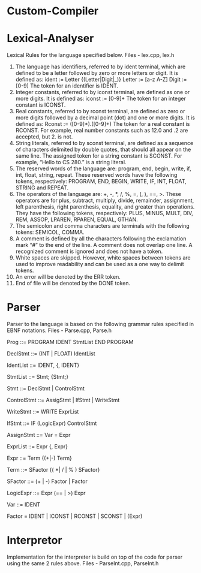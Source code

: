 # Custom-Compiler
# Lexical-Analyser
Lexical Rules for the language specified below. Files - lex.cpp, lex.h

1. The language has identifiers, referred to by ident terminal, which are defined to be a letter followed by zero or more letters or digit. It is defined as:
ident := Letter {(Letter|Digit|_)}
Letter := [a-z A-Z]
Digit := [0-9]
The token for an identifier is IDENT.
2. Integer constants, referred to by iconst terminal, are defined as one or more digits. It is defined as:
iconst := [0-9]+
The token for an integer constant is ICONST.
3. Real constants, referred to by rconst terminal, are defined as zero or more digits followed by a decimal point (dot) and one or more digits. It is defined as:
Rconst := ([0-9]*)\.([0-9]+)
The token for a real constant is RCONST. For example, real number constants such as 12.0 and .2 are accepted, but 2. is not.
4. String literals, referred to by sconst terminal, are defined as a sequence of characters delimited by double quotes, that should all appear on the same line. The assigned token for a string constant is SCONST. For example, “Hello to CS 280.” is a string literal.
5. The reserved words of the language are: program, end, begin, write, if, int, float, string, repeat. These reserved words have the following tokens, respectively: PROGRAM, END, BEGIN, WRITE, IF, INT, FLOAT, STRING and REPEAT.
6. The operators of the language are: +, -, *, /, %, =, (, ), ==, >. These operators are for plus, subtract, multiply, divide, remainder, assignment, left parenthesis, right parenthesis, equality, and greater than operations. They have the following tokens, respectively: PLUS, MINUS, MULT, DIV, REM, ASSOP, LPAREN, RPAREN, EQUAL, GTHAN.
7. The semicolon and comma characters are terminals with the following tokens: SEMICOL, COMMA.
8. A comment is defined by all the characters following the exclamation mark “#” to the end of the line. A comment does not overlap one line. A recognized comment is ignored and does not have a token.
9. White spaces are skipped. However, white spaces between tokens are used to improve readability and can be used as a one way to delimit tokens.
10. An error will be denoted by the ERR token.
11. End of file will be denoted by the DONE token.

# Parser 
Parser to the language is based on the following grammar rules specified in EBNF notations. Files - Parse.cpp, Parse.h

Prog ::= PROGRAM IDENT StmtList END PROGRAM

DeclStmt ::= (INT | FLOAT) IdentList

IdentList ::= IDENT, {, IDENT}

StmtList ::= Stmt; {Stmt;}

Stmt ::= DeclStmt | ControlStmt

ControlStmt ::= AssigStmt | IfStmt | WriteStmt

WriteStmt ::= WRITE ExprList

IfStmt ::= IF (LogicExpr) ControlStmt

AssignStmt ::= Var = Expr

ExprList ::= Expr {, Expr}

Expr ::= Term {(+|-) Term}

Term ::= SFactor {( *| / | % ) SFactor}

SFactor ::= (+ | -) Factor | Factor

LogicExpr ::= Expr (== | >) Expr

Var ::= IDENT

Factor = IDENT | ICONST | RCONST | SCONST | (Expr)

# Interpretor 
Implementation for the interpreter is build on top of the code for parser using the same 2 rules above. Files - ParseInt.cpp, ParseInt.h



